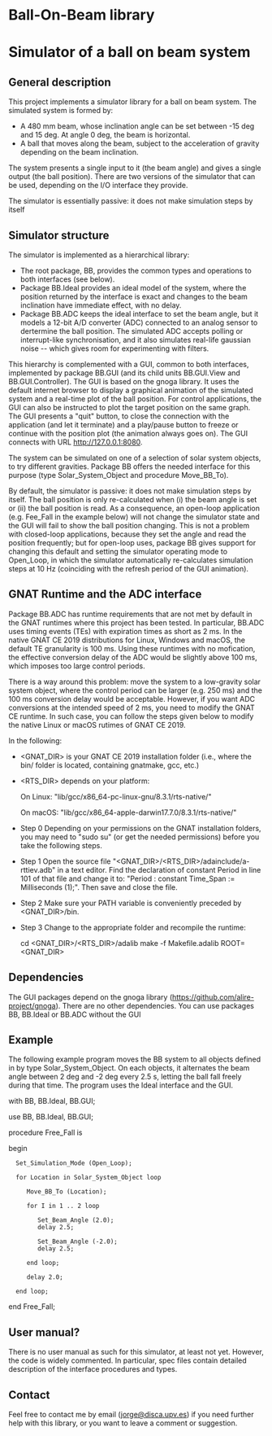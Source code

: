 # Ball-On-Beam library
# Simulator of a ball on beam system


General description
-------------------

This project implements a simulator library for a ball on beam system. The simulated system is formed by:

 - A 480 mm beam, whose inclination angle can be set between -15 deg and 15 deg. At angle 0 deg, the beam is horizontal.
 - A ball that moves along the beam, subject to the acceleration of gravity depending on the beam inclination.
 
The system presents a single input to it (the beam angle) and gives a single output (the ball position). There are two versions of the simulator that can be used, depending on the I/O interface they provide.

The simulator is essentially passive: it does not make simulation steps by itself

Simulator structure
-------------------

The simulator is implemented as a hierarchical library:


 - The root package, BB, provides the common types and operations to both interfaces (see below). 
 - Package BB.Ideal provides an ideal model of the system, where the position returned by the interface is exact and changes to the beam inclination have immediate effect, with no delay.
 - Package BB.ADC keeps the ideal interface to set the beam angle, but it models a 12-bit A/D converter (ADC) connected to an analog sensor to dertermine the ball position. The simulated ADC accepts polling or interrupt-like synchronisation, and it also simulates real-life gaussian noise -- which gives room for experimenting with filters.
 
This hierarchy is complemented with a GUI, common to both interfaces, implemented by package BB.GUI (and its child units BB.GUI.View and BB.GUI.Controller). The GUI is based on the gnoga library. It uses the default internet browser to display a graphical animation of the simulated system and a real-time plot of the ball position. For control applications, the GUI can also be instructed to plot the target position on the same graph. The GUI presents a "quit" button, to close the connection with the application (and let it terminate) and a play/pause button to freeze or continue with the position plot (the animation always goes on). The GUI connects with URL http://127.0.0.1:8080.
 
The system can be simulated on one of a selection of solar system objects, to try different gravities. Package BB offers the needed interface for this purpose (type Solar_System_Object and procedure Move_BB_To).

By default, the simulator is passive: it does not make simulation steps by itself. The ball position is only re-calculated when (i) the beam angle is set or (ii) the ball position is read. As a consequence, an open-loop application (e.g. Fee_Fall in the example below) will not change the simulator state and the GUI will fail to show the ball position changing. This is not a problem with closed-loop applications, because they set the angle and read the position frequently; but for open-loop uses, package BB gives support for changing this default and setting the simulator operating mode to Open_Loop, in which the simulator automatically re-calculates simulation steps at 10 Hz (coinciding with the refresh period of the GUI animation).  

GNAT Runtime and the ADC interface
----------------------------------
Package BB.ADC has runtime requirements that are not met by default in the GNAT runtimes where this project has been tested. In particular, BB.ADC uses timing events (TEs) with expiration times as short as 2 ms. In the native GNAT CE 2019 distributions for Linux, Windows and macOS, the default TE granularity is 100 ms. Using these runtimes with no mofication, the effective conversion delay of the ADC would be slightly above 100 ms, which imposes too large control periods.

There is a way around this problem: move the system to a low-gravity solar system object, where the control period can be larger (e.g. 250 ms) and the 100 ms conversion delay would be acceptable. However, if you want ADC conversions at the intended speed of 2 ms, you need to modify the GNAT CE runtime. In such case, you can follow the steps given below to modify the native Linux or macOS rutimes of GNAT CE 2019.

In the following:
  - <GNAT_DIR> is your GNAT CE 2019 installation folder (i.e., where the bin/ folder is located, containing gnatmake, gcc, etc.)
  - <RTS_DIR> depends on your platform:
  
    On Linux: "lib/gcc/x86_64-pc-linux-gnu/8.3.1/rts-native/"
    
    On macOS: "lib/gcc/x86_64-apple-darwin17.7.0/8.3.1/rts-native/"
    
  - Step 0
  Depending on your permissions on the GNAT installation folders, you may need to "sudo su" (or get the needed permissions) before you take the following steps.

  - Step 1
  Open the source file "<GNAT_DIR>/<RTS_DIR>/adainclude/a-rttiev.adb" in a text editor. Find the declaration of constant Period in line 101 of that file and change it to: "Period : constant Time_Span := Milliseconds (1);". Then save and close the file.
    
  - Step 2
  Make sure your PATH variable is conveniently preceded by <GNAT_DIR>/bin.

  - Step 3
  Change to the appropriate folder and recompile the runtime:

    cd <GNAT_DIR>/<RTS_DIR>/adalib
    make -f Makefile.adalib ROOT=<GNAT_DIR>


Dependencies
------------
The GUI packages depend on the gnoga library (https://github.com/alire-project/gnoga). There are no other dependencies. You can use packages BB, BB.Ideal or BB.ADC without the GUI
 
 
Example
-------
The following example program moves the BB system to all objects defined in by type Solar_System_Object. On each objects, it alternates the beam angle between 2 deg and -2 deg every 2.5 s, letting the ball fall freely during that time. The program uses the Ideal interface and the GUI.


   with BB, BB.Ideal, BB.GUI;
   
   use  BB, BB.Ideal, BB.GUI;

   procedure Free_Fall is

   begin

      Set_Simulation_Mode (Open_Loop);

      for Location in Solar_System_Object loop

         Move_BB_To (Location);

         for I in 1 .. 2 loop

            Set_Beam_Angle (2.0);
            delay 2.5;

            Set_Beam_Angle (-2.0);
            delay 2.5;

         end loop;

         delay 2.0;

      end loop;

   end Free_Fall;


User manual?
------------
There is no user manual as such for this simulator, at least not yet. However, the code is widely commented. In particular, spec files contain detailed description of the interface procedures and types.

Contact
-------
Feel free to contact me by email (jorge@disca.upv.es) if you need further help with this library, or you want to leave a comment or suggestion.
